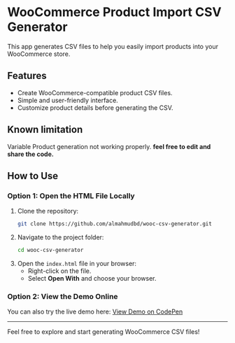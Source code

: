 # WooCommerce Product Import CSV Generator

This app generates CSV files to help you easily import products into your WooCommerce store.

## Features

- Create WooCommerce-compatible product CSV files.
- Simple and user-friendly interface.
- Customize product details before generating the CSV.

## Known limitation
Variable Product generation not working properly. **feel free to edit and share the code.**

## How to Use

### Option 1: Open the HTML File Locally
1. Clone the repository:
   ```bash
   git clone https://github.com/almahmudbd/wooc-csv-generator.git
   ```
2. Navigate to the project folder:
   ```bash
   cd wooc-csv-generator
   ```
3. Open the `index.html` file in your browser:
   - Right-click on the file.
   - Select **Open With** and choose your browser.

### Option 2: View the Demo Online
You can also try the live demo here: [View Demo on CodePen](https://codepen.io/thealmahmud/full/raaQJyJ)

---

Feel free to explore and start generating WooCommerce CSV files!
